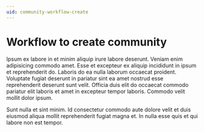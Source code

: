 ```yaml
---
uid: community-workflow-create
---
```


# Workflow to create community

Ipsum ex labore in et minim aliquip irure labore deserunt. Veniam enim adipisicing commodo amet. Esse et excepteur ex aliquip incididunt in ipsum et reprehenderit do. Laboris do ea nulla laborum occaecat proident. Voluptate fugiat deserunt in pariatur sint ea amet nostrud esse reprehenderit deserunt sunt velit. Officia duis elit do occaecat commodo pariatur elit laboris et amet in excepteur tempor laboris. Commodo velit mollit dolor ipsum.

Sunt nulla et sint minim. Id consectetur commodo aute dolore velit et duis eiusmod aliqua mollit reprehenderit fugiat magna et. In nulla esse quis et qui labore non est tempor.